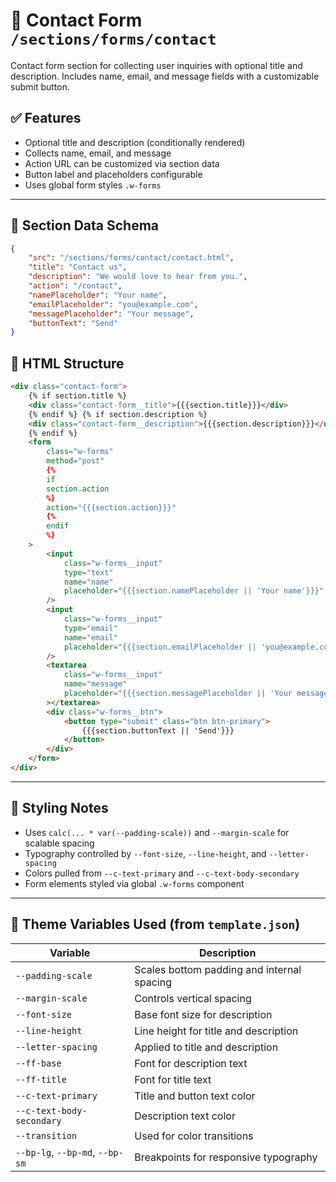 # 📂 Contact Form `/sections/forms/contact`

Contact form section for collecting user inquiries with optional title and description. Includes name, email, and message fields with a customizable submit button.

## ✅ Features

-   Optional title and description (conditionally rendered)
-   Collects name, email, and message
-   Action URL can be customized via section data
-   Button label and placeholders configurable
-   Uses global form styles `.w-forms`

---

## 🧾 Section Data Schema

```json
{
	"src": "/sections/forms/contact/contact.html",
	"title": "Contact us",
	"description": "We would love to hear from you.",
	"action": "/contact",
	"namePlaceholder": "Your name",
	"emailPlaceholder": "you@example.com",
	"messagePlaceholder": "Your message",
	"buttonText": "Send"
}
```

## 🧱 HTML Structure

```html
<div class="contact-form">
	{% if section.title %}
	<div class="contact-form__title">{{{section.title}}}</div>
	{% endif %} {% if section.description %}
	<div class="contact-form__description">{{{section.description}}}</div>
	{% endif %}
	<form
		class="w-forms"
		method="post"
		{%
		if
		section.action
		%}
		action="{{{section.action}}}"
		{%
		endif
		%}
	>
		<input
			class="w-forms__input"
			type="text"
			name="name"
			placeholder="{{{section.namePlaceholder || 'Your name'}}}"
		/>
		<input
			class="w-forms__input"
			type="email"
			name="email"
			placeholder="{{{section.emailPlaceholder || 'you@example.com'}}}"
		/>
		<textarea
			class="w-forms__input"
			name="message"
			placeholder="{{{section.messagePlaceholder || 'Your message'}}}"
		></textarea>
		<div class="w-forms__btn">
			<button type="submit" class="btn btn-primary">
				{{{section.buttonText || 'Send'}}}
			</button>
		</div>
	</form>
</div>
```

---

## 🎨 Styling Notes

-   Uses `calc(... * var(--padding-scale))` and `--margin-scale` for scalable spacing
-   Typography controlled by `--font-size`, `--line-height`, and `--letter-spacing`
-   Colors pulled from `--c-text-primary` and `--c-text-body-secondary`
-   Form elements styled via global `.w-forms` component

---

## 🧩 Theme Variables Used (from `template.json`)

| Variable                        | Description                                |
| ------------------------------- | ------------------------------------------ |
| `--padding-scale`               | Scales bottom padding and internal spacing |
| `--margin-scale`                | Controls vertical spacing                  |
| `--font-size`                   | Base font size for description             |
| `--line-height`                 | Line height for title and description      |
| `--letter-spacing`              | Applied to title and description           |
| `--ff-base`                     | Font for description text                  |
| `--ff-title`                    | Font for title text                        |
| `--c-text-primary`              | Title and button text color                |
| `--c-text-body-secondary`       | Description text color                     |
| `--transition`                  | Used for color transitions                 |
| `--bp-lg`, `--bp-md`, `--bp-sm` | Breakpoints for responsive typography      |
